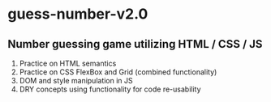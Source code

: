 # guess-number-v2.0
## Number guessing game utilizing HTML / CSS / JS
1. Practice on HTML semantics
2. Practice on CSS FlexBox and Grid (combined functionality)
3. DOM and style manipulation in JS
4. DRY concepts using functionality for code re-usability
